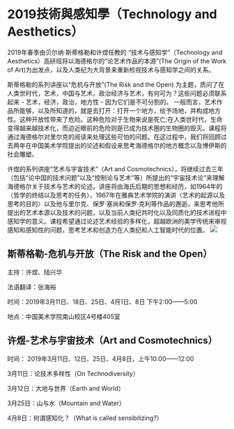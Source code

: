# 2019技術與感知學（Technology and Aesthetics）
2019年春季由贝尔纳·斯蒂格勒和许煜任教的 “技术与感知学”（Technology and Aesthetics）高研班将以海德格尔的“论艺术作品的本源”(The Origin of the Work of Art)为出发点，以及人类纪为大背景来重新检视技术与感知学之间的关系。

斯蒂格勒的系列讲座以“危机与开放”(The Risk and the Open) 为主题，质问了在人类世时代，艺术，中国与艺术，政治经济与艺术，有何可为？这些问题必须联系起来 - 艺术，经济，政治，地方性 - 因为它们是不可分割的。 一般而言，艺术作品所能够，以及所知道的，就是去打开：打开一个地方，给予场地，并构成地方性。这种开放性带来了危险。这种危险对于生物来说是死亡;在人类世时代，生命变得越来越技术化，而迫近眼前的危险则是已成为技术圈的生物圈的毁灭。课程将通过海德格尔对里尔克的阅读来处理这些可怕的问题。在这过程中，我们将回顾过去两年在中国美术学院提出的论述和假设来思考海德格尔的地方概念以及博伊斯的社会雕塑。

许煜的系列讲座“艺术与宇宙技术”（Art and Cosmotechnics），将继续过去三年（包括“论中国的技术问题”以及“控制论与艺术”等）所提出的“宇宙技术论”来理解海德格尔关于技术与艺术的论述。讲座将由海氏后期的思想和经历，如1964年的〈哲学的终结以及思考的任务〉，1967年在雅典艺术学院的演讲〈艺术的起源以及思考的目的〉以及他与里尔克、保罗·塞尚和保罗·克利等作品的邂逅，来思考他所提出的艺术本源以及技术的问题，以及当前人类纪共时化以及同质化的技术进程中感知学的意义。课程希望通过论述艺术经验的多样化，超越欧洲的美学传统来审视感知和感知性的问题，思考艺术和创造力在人类纪和人工智能时代的位置。
![](https://github.com/hellothisisange/BSspringinCAA/blob/master/WechatIMG618.jpeg)

## 斯蒂格勒-危机与开放（The Risk and the Open）
主持：许煜、陆兴华

法语翻译：张海裕 

时间：2019年3月11日、18日、25日、4月1日、8日 下午2:00——5:00

地点：中国美术学院南山校区4号楼405室 

## 许煜-艺术与宇宙技术（Art and Cosmotechnics）
时间： 2019年3月11日、12日、25日、4月8日，上午10:00——12:00

3月11日：论技术多样性（On Technodiversity）

3月12日：大地与世界（Earth and World）

3月25日：山与水（Mountain and Water）

4月8日：何谓感知化？（What is called sensibilizing?）
